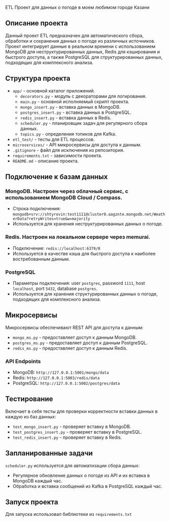ETL Проект для данных о погоде в моем любимом городе Казани

## Описание проекта

Данный проект ETL предназначен для автоматического сбора, обработки и сохранения данных о погоде из различных источников. Проект интегрирует данные в реальном времени с использованием MongoDB для неструктурированных данных, Redis для кэширования и быстрого доступа, а также PostgreSQL для структурированных данных, подходящих для комплексного анализа.

## Структура проекта

- `app/` - основной каталог приложений.
  - `decorators.py` - модуль с декораторами для логирования.
  - `main.py` - основной исполняемый скрипт проекта.
  - `mongo_insert.py` - вставка данных в MongoDB.
  - `postgres_insert.py` - вставка данных в PostgreSQL.
  - `redis_insert.py` - вставка данных в Redis.
  - `scheduler.py` - планировщик задач для регулярного сбора данных.
  - `topics.py` - определения топиков для Kafka.
- `etl_test/` - тесты для ETL процессов.
- `microservices/` - API микросервисы для доступа к данным.
- `.gitignore` - файл для исключения из репозитория.
- `requirements.txt` - зависимости проекта.
- `README.md` - описание проекта.

## Подключение к базам данных

### MongoDB. Настроен через облачный сервис, с использованием MongoDB Cloud / Compass. 

- Строка подключения: `mongodb+srv://shtyrovin:test1111@cluster0.aagznte.mongodb.net/WeatherData?retryWrites=true&w=majority`
- Используется для хранения неструктурированных данных о погоде.

### Redis. Настроен на локальном сервере через memurai.

- Подключение: `redis://localhost:6379/0`
- Используется в качестве кэша для быстрого доступа к наиболее востребованным данным.

### PostgreSQL

- Параметры подключения: user `postgres`, password `1111`, host `localhost`, port `5432`, database `postgres`.
- Используется для хранения структурированных данных о погоде, подходящих для комплексного анализа.

## Микросервисы

Микросервисы обеспечивают REST API для доступа к данным:

- `mongo_ms.py` - предоставляет доступ к данным MongoDB.
- `postgres_ms.py` - предоставляет доступ к данным PostgreSQL.
- `redis_ms.py` - предоставляет доступ к данным Redis.

### API Endpoints

- MongoDB: `http://127.0.0.1:5001/mongo/data`
- Redis: `http://127.0.0.1:5003/redis/data`
- PostgreSQL: `http://127.0.0.1:5002/postgres/data`

## Тестирование

Включает в себя тесты для проверки корректности вставки данных в каждую из баз данных:

- `test_mongo_insert.py` - проверяет вставку в MongoDB.
- `test_postgres_insert.py` - проверяет вставку в PostgreSQL.
- `test_redis_insert.py` - проверяет вставку в Redis.

## Запланированные задачи

`scheduler.py` используется для автоматизации сбора данных:

- Регулярное обновление данных о погоде из API и их вставка в MongoDB каждый час.
- Обработка и вставка сообщений из Kafka в PostgreSQL каждый час.

## Запуск проекта

Для запуска использовал библиотеки из `requirements.txt`
